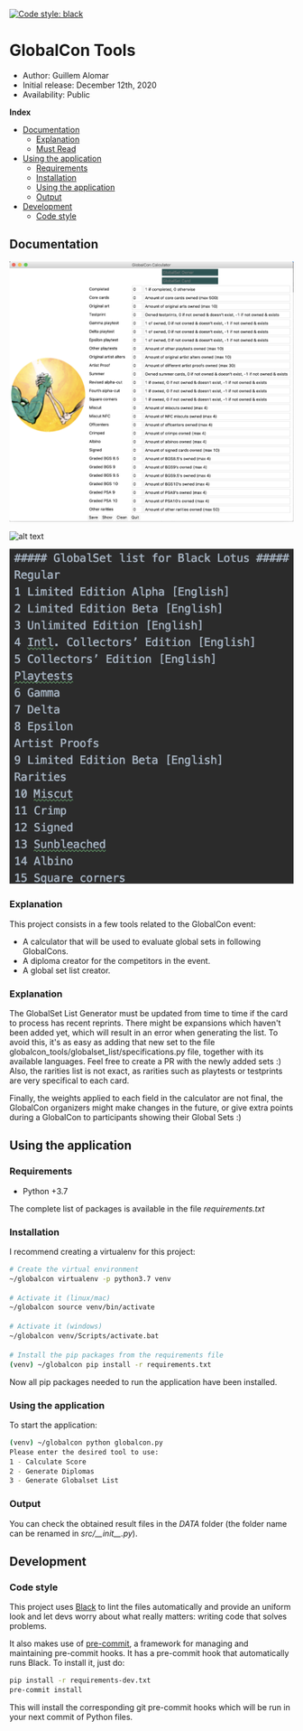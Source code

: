 [![Code style:
black](https://img.shields.io/badge/code%20style-black-000000.svg?style=for-the-badge)](https://github.com/psf/black)

# GlobalCon Tools

*    Author: Guillem Alomar
*    Initial release: December 12th, 2020
*    Availability: Public

**Index**
* [Documentation](#documentation)
    * [Explanation](#explanation)
    * [Must Read](#must-read)
* [Using the application](#using-the-application)
    * [Requirements](#requirements)
    * [Installation](#installation)
    * [Using the application](#using-the-application)
    * [Output](#output)
* [Development](#development)
    * [Code style](#code-style)

## Documentation

![alt text][logo2]

[logo2]: documentation/UI.png "ClassificationAutomation"

![alt text][logo3]

[logo3]: documentation/DiplomaExample.png "DiplomaExample"

![alt text][logo4]

[logo4]: documentation/GlobalSetList_Example.png "GlobalsetListExample"


### Explanation

This project consists in a few tools related to the GlobalCon event:
- A calculator that will be used to evaluate global sets in following GlobalCons.
- A diploma creator for the competitors in the event.
- A global set list creator.

### Explanation

The GlobalSet List Generator must be updated from time to time if the card to process has recent reprints.
There might be expansions which haven't been added yet, which will result in an error when generating the list.
To avoid this, it's as easy as adding that new set to the file globalcon_tools/globalset_list/specifications.py file,
together with its available languages. Feel free to create a PR with the newly added sets :)
Also, the rarities list is not exact, as rarities such as playtests or testprints are very specifical to each card.

Finally, the weights applied to each field in the calculator are not final, the GlobalCon organizers might make changes
in the future, or give extra points during a GlobalCon to participants showing their Global Sets :)

## Using the application

### Requirements

- Python +3.7

The complete list of packages is available in the file _requirements.txt_

### Installation

I recommend creating a virtualenv for this project:
```bash
# Create the virtual environment
~/globalcon virtualenv -p python3.7 venv

# Activate it (linux/mac)
~/globalcon source venv/bin/activate

# Activate it (windows)
~/globalcon venv/Scripts/activate.bat

# Install the pip packages from the requirements file
(venv) ~/globalcon pip install -r requirements.txt
```
Now all pip packages needed to run the application have been installed.

### Using the application

To start the application:
```bash
(venv) ~/globalcon python globalcon.py
Please enter the desired tool to use:
1 - Calculate Score
2 - Generate Diplomas
3 - Generate Globalset List
```

### Output

You can check the obtained result files in the _DATA_ folder (the 
folder name can be renamed in _src/\_\_init\_\_.py_).

## Development

### Code style

This project uses [Black](https://github.com/psf/black) to lint the files
automatically and provide an uniform look and let devs worry about what really
matters: writing code that solves problems.

It also makes use of [pre-commit](https://pre-commit.com/), a framework for
managing and maintaining pre-commit hooks. It has a pre-commit hook that
automatically runs Black. To install it, just do:

```bash
pip install -r requirements-dev.txt
pre-commit install
```

This will install the corresponding git pre-commit hooks which will be run in
your next commit of Python files.

